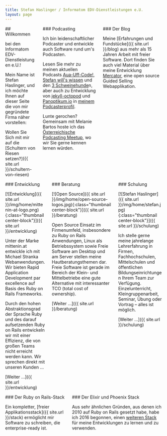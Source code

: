 ```yaml
---
title: Stefan Haslinger / Informatom EDV-Dienstleistungen e.U.
layout: page
---
```


<section class="section" markdown="1"><div class="columns" markdown="1"><div class="column" markdown="1">
## Willkommen

bei den Informatom EDV-Dienstleistungen e.U.!

Mein Name ist Stefan Haslinger, und ich möchte Ihnen auf dieser Seite die von mir gegründete Firma
näher vorstellen:

Wollen Sie Sich mit mir auf die [Schultern von Riesen setzen?]({{ site.url }}/schultern-von-riesen)
</div>

<div class="column" markdown="1">
### Podcasting

Ich bin leidenschaftlicher Podcaster und entwickle auch Software rund um's Podcasten.

Lesen Sie mehr zu meinen aktuellen Podcasts [Aua-Uff-Code!](https://aua-uff-co.de/),
[Stefan will's wissen](https://podcast.stefan-haslinger.at/) und den
[3 Schweinehunde](https://3-schweinehun.de/)n, aber auch zu Entwicklung von [jekyll-octopod](https://jekyll-octopod.github.io/) und
[Panoptikum.io](https://panoptikum.io/) in [meinem Podcasterprofil](https://panoptikum.io/informatom).

Lunte gerochen? Gemeinsam mit Melanie Bartos hoste ich das
[Österreichische Podcasting Meetup](https://www.podcasterei.at/), wo wir Sie gerne kennen lernen
würden.
</div>

<div class="column" markdown="1">
### Der Blog

Meine [Erfahrungen und Fundstücke]({{ site.url }}/blog) aus mehr als 15 Jahren Arbeit mit freier Software.
Dort finden Sie auch viel Material über meine Entwicklung
[Mercator](https://github.com/informatom/mercator), eine open source Guided Selling Webapplikation.
</div></div></section>

<section class="section" markdown="1"><div class="columns" markdown="1"><div class="column" markdown="1">
### Entwicklung

[![Entwicklung]({{ site.url }}/img/home/mittenin-at-logo.png){:class="thumbnail center-block"}]({{ site.url }}/entwicklung)

Unter der Marke mittenin.at entwickle ich mit Michael Stranka Webanwendungen. Wir bieten Rapid
Application Development par excellence auf Basis des Ruby on Rails Frameworks.

Durch den hohen Abstraktionsgrad der Sprache Ruby und des darauf aufsetzenden Ruby on Rails
entwickeln wir mit einer Effizienz, die von großen Teams nicht erreicht werden kann. Wir sprechen
direkt mit unseren Kunden …

[Weiter …]({{ site.url }}/entwicklung)
</div>

<div class="column" markdown="1">
### Beratung

[![Open Source]({{ site.url }}/img/home/open-source-logos.jpg){:class="thumbnail center-block"}]({{ site.url }}/beratung)

Open Source Einsatz im Firmenumfeld, insbesondere zu Ruby on Rails Anwendungen, Linux als
Betriebssystem sowie Freie Software am Desktop und am Server stellen meine Hautberatungsthemen dar.
Freie Software ist gerade im Bereich der Klein- und Mittelbetriebe eine gute Alternative mit
interessanter TCO (total cost of ownership).

[Weiter …]({{ site.url }}/beratung)
</div>

<div class="column" markdown="1">
### Schulung

[![Stefan Haslinger]({{ site.url }}/img/home/stefan.jpg){:class="thumbnail center-block"}]({{ site.url }}/schulung)


Ich stelle gerne meine jahrelange Lehrerfahrung in Firmen, Fachhochschulen, Mittelschulen und
öffentlichen Bildungseinrichtungen Ihrem Team zur Verfügung.
Einzelunterricht, Kleingruppenarbeit, Seminar, Übung oder Vortrag – alles ist möglich.

[Weiter …]({{ site.url }}/schulung)
</div></div></section>

<section class="section" markdown="1"><div class="columns" markdown="1"><div class="column" markdown="1">
### Der Ruby on Rails-Stack

Ein kompletter, [freier Applikationsstack]({{ site.url }}/stack) ermöglicht mir Software zu schreiben,
die enterprise-ready ist.
</div>

<div class="column" markdown="1">
### Der Elixir und Phoenix Stack

Aus sehr ähnlichen Gründen, aus denen ich 2010 auf Ruby on Rails gesetzt habe, habe ich 2016 begonnen, einen
[weiteren Stack]((/elixir)) für meine Entwicklungen zu lernen und zu verwenden.
</div></div></section>
